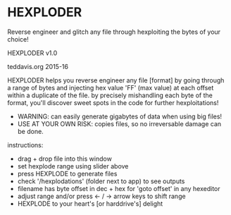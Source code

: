 # HEXPLODER
Reverse engineer and glitch any file through hexploiting the bytes of your choice!

HEXPLODER v1.0

teddavis.org 2015-16

HEXPLODER helps you reverse engineer any file [format] by going through a range of bytes and injecting hex value 'FF' (max value) at each offset within a duplicate of the file. by precisely mishandling each byte of the format, you'll discover sweet spots in the code for further hexploitations! 

* WARNING: can easily generate gigabytes of data when using big files!
* USE AT YOUR OWN RISK: copies files, so no irreversable damage can be done.


instructions:
- drag + drop file into this window
- set hexplode range using slider above
- press HEXPLODE to generate files
- check '/hexplodations' (folder next to app) to see outputs
- filename has byte offset in dec + hex for 'goto offset' in any hexeditor 
- adjust range and/or press <- / -> arrow keys to shift range 
- HEXPLODE to your heart's [or harddrive's] delight

